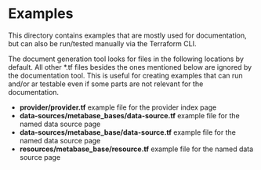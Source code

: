 # Examples

This directory contains examples that are mostly used for documentation, but can also be run/tested manually via the Terraform CLI.

The document generation tool looks for files in the following locations by default. All other *.tf files besides the ones mentioned below are ignored by the documentation tool. This is useful for creating examples that can run and/or ar testable even if some parts are not relevant for the documentation.

* **provider/provider.tf** example file for the provider index page
* **data-sources/metabase_bases/data-source.tf** example file for the named data source page
* **data-sources/metabase_base/data-source.tf** example file for the named data source page
* **resources/metabase_base/resource.tf** example file for the named data source page

